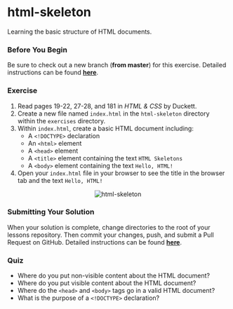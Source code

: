 # html-skeleton

Learning the basic structure of HTML documents.

### Before You Begin

Be sure to check out a new branch (**from master**) for this exercise. Detailed instructions can be found [**here**](../../guides/before-each-exercise.md).

### Exercise

1. Read pages 19-22, 27-28, and 181 in _HTML & CSS_ by Duckett.
1. Create a new file named `index.html` in the `html-skeleton` directory within the `exercises` directory.
1. Within `index.html`, create a basic HTML document including:
    - A `<!DOCTYPE>` declaration
    - An `<html>` element
    - A `<head>` element
    - A `<title>` element containing the text `HTML Skeletons`
    - A `<body>` element containing the text `Hello, HTML!`
1. Open your `index.html` file in your browser to see the title in the browser tab and the text `Hello, HTML!`

<p align="center">
  <img src="images/html-skeleton.png" alt="html-skeleton">
</p>

### Submitting Your Solution

When your solution is complete, change directories to the root of your lessons repository. Then commit your changes, push, and submit a Pull Request on GitHub. Detailed instructions can be found [**here**](../../guides/after-each-exercise.md).

### Quiz

- Where do you put non-visible content about the HTML document?
- Where do you put visible content about the HTML document?
- Where do the `<head>` and `<body>` tags go in a valid HTML document?
- What is the purpose of a `<!DOCTYPE>` declaration?

